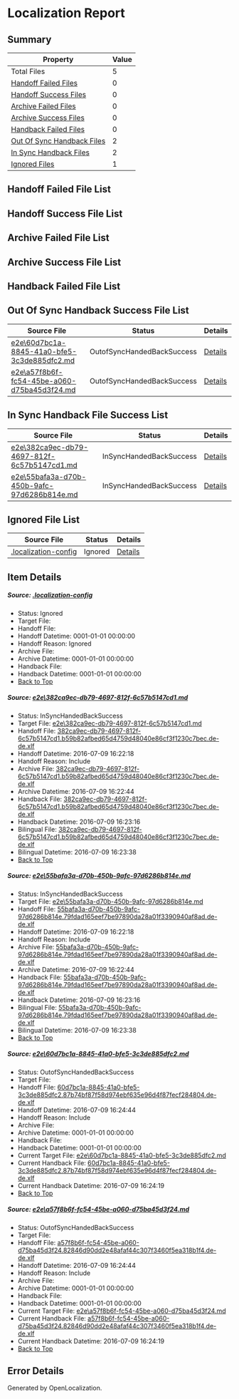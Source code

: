 # <a name='report-top'></a> Localization Report

## Summary
 Property | Value 
 -------- | ----- 
 Total Files | 5
[ Handoff Failed Files ](#handoff-failed-list)| 0
[ Handoff Success Files ](#handoff-success-list)| 0
[ Archive Failed Files ](#archive-failed-list)| 0
[ Archive Success Files ](#archive-success-list)| 0
[ Handback Failed Files ](#handback-failed-list)| 0
[ Out Of Sync Handback Files ](#outofsync-handback-success-list)| 2
[ In Sync Handback Files ](#insync-handback-success-list)| 2
[ Ignored Files ](#ignored-list)| 1

## <a name='handoff-failed-list'></a> Handoff Failed File List

## <a name='handoff-success-list'></a> Handoff Success File List

## <a name='archive-failed-list'></a> Archive Failed File List

## <a name='archive-success-list'></a> Archive Success File List

## <a name='handback-failed-list'></a> Handback Failed File List

## <a name='outofsync-handback-success-list'></a> Out Of Sync Handback Success File List
 Source File | Status | Details 
 ----------- | ------ | ------- 
 [e2e\60d7bc1a-8845-41a0-bfe5-3c3de885dfc2.md](https://github.com/OpenLocalizationTestOrg/oltest/blob/4236323b534f64086297c8cbd2672c10058e488e/e2e/60d7bc1a-8845-41a0-bfe5-3c3de885dfc2.md) | OutofSyncHandedBackSuccess | [Details](#1bb4f1b1bf661bfe95f1441130ed41819ad298b93)
 [e2e\a57f8b6f-fc54-45be-a060-d75ba45d3f24.md](https://github.com/OpenLocalizationTestOrg/oltest/blob/4236323b534f64086297c8cbd2672c10058e488e/e2e/a57f8b6f-fc54-45be-a060-d75ba45d3f24.md) | OutofSyncHandedBackSuccess | [Details](#5e2dfcf3d0b42eb16e191effc38950572d989a2e4)

## <a name='insync-handback-success-list'></a> In Sync Handback File Success List
 Source File | Status | Details 
 ----------- | ------ | ------- 
 [e2e\382ca9ec-db79-4697-812f-6c57b5147cd1.md](https://github.com/OpenLocalizationTestOrg/oltest/blob/7701c5b35e74ad9b49b565a055bcfd089d836a6c/e2e/382ca9ec-db79-4697-812f-6c57b5147cd1.md) | InSyncHandedBackSuccess | [Details](#353ac6a0e7ef9305640dc0b22446d863e7e9a1511)
 [e2e\55bafa3a-d70b-450b-9afc-97d6286b814e.md](https://github.com/OpenLocalizationTestOrg/oltest/blob/7701c5b35e74ad9b49b565a055bcfd089d836a6c/e2e/55bafa3a-d70b-450b-9afc-97d6286b814e.md) | InSyncHandedBackSuccess | [Details](#a670866bb6a2420429602ad55dff4a58af7f6be42)

## <a name='ignored-list'></a> Ignored File List
 Source File | Status | Details 
 ----------- | ------ | ------- 
 [.localization-config](https://github.com/OpenLocalizationTestOrg/oltest/blob/4236323b534f64086297c8cbd2672c10058e488e/.localization-config) | Ignored | [Details](#3d4f252ac210baf56311d7e97dcc2db10974dbd20)

## Item Details
##### <a name='3d4f252ac210baf56311d7e97dcc2db10974dbd20'></a> Source: [.localization-config](https://github.com/OpenLocalizationTestOrg/oltest/blob/4236323b534f64086297c8cbd2672c10058e488e/.localization-config)
* Status: Ignored
* Target File: 
* Handoff File: 
* Handoff Datetime: 0001-01-01 00:00:00
* Handoff Reason: Ignored
* Archive File: 
* Archive Datetime: 0001-01-01 00:00:00
* Handback File: 
* Handback Datetime: 0001-01-01 00:00:00
* [Back to Top](#report-top)

##### <a name='353ac6a0e7ef9305640dc0b22446d863e7e9a1511'></a> Source: [e2e\382ca9ec-db79-4697-812f-6c57b5147cd1.md](https://github.com/OpenLocalizationTestOrg/oltest/blob/7701c5b35e74ad9b49b565a055bcfd089d836a6c/e2e/382ca9ec-db79-4697-812f-6c57b5147cd1.md)
* Status: InSyncHandedBackSuccess
* Target File: [e2e\382ca9ec-db79-4697-812f-6c57b5147cd1.md](https://github.com/OpenLocalizationTestOrg/oltest-dede-fly/blob/e80a7e13b011b176abc1e9a1fc9a695ce6466875/e2e/382ca9ec-db79-4697-812f-6c57b5147cd1.md)
* Handoff File: [382ca9ec-db79-4697-812f-6c57b5147cd1.b59b82afbed65d4759d48040e86cf3f1230c7bec.de-de.xlf](https://github.com/OpenLocalizationTestOrg/olhandoff-e2e/blob/ab639ab78d686efb12e02d97392c9e94298641e4/ol-handoff/OpenLocalizationTestOrg/oltest-dede-fly/ci/ht/382ca9ec-db79-4697-812f-6c57b5147cd1.b59b82afbed65d4759d48040e86cf3f1230c7bec.de-de.xlf)
* Handoff Datetime: 2016-07-09 16:22:18
* Handoff Reason: Include
* Archive File: [382ca9ec-db79-4697-812f-6c57b5147cd1.b59b82afbed65d4759d48040e86cf3f1230c7bec.de-de.xlf](https://github.com/OpenLocalizationTestOrg/olhandoff-e2e/blob/7b751a53ea98899b06c62497e374dd418f837adb/ol-archive/OpenLocalizationTestOrg/oltest-dede-fly/ci/ht/382ca9ec-db79-4697-812f-6c57b5147cd1.b59b82afbed65d4759d48040e86cf3f1230c7bec.de-de.xlf)
* Archive Datetime: 2016-07-09 16:22:44
* Handback File: [382ca9ec-db79-4697-812f-6c57b5147cd1.b59b82afbed65d4759d48040e86cf3f1230c7bec.de-de.xlf](https://github.com/OpenLocalizationTestOrg/olhandback-e2e/blob/29f651a3ea86bb42edc9239b27aa78887c83e95d/ol-handback/OpenLocalizationTestOrg/oltest-dede-fly/ci/ht/382ca9ec-db79-4697-812f-6c57b5147cd1.b59b82afbed65d4759d48040e86cf3f1230c7bec.de-de.xlf)
* Handback Datetime: 2016-07-09 16:23:16
* Bilingual File: [382ca9ec-db79-4697-812f-6c57b5147cd1.b59b82afbed65d4759d48040e86cf3f1230c7bec.de-de.xlf](https://github.com/OpenLocalizationTestOrg/olhandback-e2e/blob/29f651a3ea86bb42edc9239b27aa78887c83e95d/ol-handback/OpenLocalizationTestOrg/oltest-dede-fly/ci/ht/382ca9ec-db79-4697-812f-6c57b5147cd1.b59b82afbed65d4759d48040e86cf3f1230c7bec.de-de.xlf)
* Bilingual Datetime: 2016-07-09 16:23:38
* [Back to Top](#report-top)

##### <a name='a670866bb6a2420429602ad55dff4a58af7f6be42'></a> Source: [e2e\55bafa3a-d70b-450b-9afc-97d6286b814e.md](https://github.com/OpenLocalizationTestOrg/oltest/blob/7701c5b35e74ad9b49b565a055bcfd089d836a6c/e2e/55bafa3a-d70b-450b-9afc-97d6286b814e.md)
* Status: InSyncHandedBackSuccess
* Target File: [e2e\55bafa3a-d70b-450b-9afc-97d6286b814e.md](https://github.com/OpenLocalizationTestOrg/oltest-dede-fly/blob/e80a7e13b011b176abc1e9a1fc9a695ce6466875/e2e/55bafa3a-d70b-450b-9afc-97d6286b814e.md)
* Handoff File: [55bafa3a-d70b-450b-9afc-97d6286b814e.79fdad165eef7be97890da28a01f3390940af8ad.de-de.xlf](https://github.com/OpenLocalizationTestOrg/olhandoff-e2e/blob/ab639ab78d686efb12e02d97392c9e94298641e4/ol-handoff/OpenLocalizationTestOrg/oltest-dede-fly/ci/ht/55bafa3a-d70b-450b-9afc-97d6286b814e.79fdad165eef7be97890da28a01f3390940af8ad.de-de.xlf)
* Handoff Datetime: 2016-07-09 16:22:18
* Handoff Reason: Include
* Archive File: [55bafa3a-d70b-450b-9afc-97d6286b814e.79fdad165eef7be97890da28a01f3390940af8ad.de-de.xlf](https://github.com/OpenLocalizationTestOrg/olhandoff-e2e/blob/7b751a53ea98899b06c62497e374dd418f837adb/ol-archive/OpenLocalizationTestOrg/oltest-dede-fly/ci/ht/55bafa3a-d70b-450b-9afc-97d6286b814e.79fdad165eef7be97890da28a01f3390940af8ad.de-de.xlf)
* Archive Datetime: 2016-07-09 16:22:44
* Handback File: [55bafa3a-d70b-450b-9afc-97d6286b814e.79fdad165eef7be97890da28a01f3390940af8ad.de-de.xlf](https://github.com/OpenLocalizationTestOrg/olhandback-e2e/blob/29f651a3ea86bb42edc9239b27aa78887c83e95d/ol-handback/OpenLocalizationTestOrg/oltest-dede-fly/ci/ht/55bafa3a-d70b-450b-9afc-97d6286b814e.79fdad165eef7be97890da28a01f3390940af8ad.de-de.xlf)
* Handback Datetime: 2016-07-09 16:23:16
* Bilingual File: [55bafa3a-d70b-450b-9afc-97d6286b814e.79fdad165eef7be97890da28a01f3390940af8ad.de-de.xlf](https://github.com/OpenLocalizationTestOrg/olhandback-e2e/blob/29f651a3ea86bb42edc9239b27aa78887c83e95d/ol-handback/OpenLocalizationTestOrg/oltest-dede-fly/ci/ht/55bafa3a-d70b-450b-9afc-97d6286b814e.79fdad165eef7be97890da28a01f3390940af8ad.de-de.xlf)
* Bilingual Datetime: 2016-07-09 16:23:38
* [Back to Top](#report-top)

##### <a name='1bb4f1b1bf661bfe95f1441130ed41819ad298b93'></a> Source: [e2e\60d7bc1a-8845-41a0-bfe5-3c3de885dfc2.md](https://github.com/OpenLocalizationTestOrg/oltest/blob/4236323b534f64086297c8cbd2672c10058e488e/e2e/60d7bc1a-8845-41a0-bfe5-3c3de885dfc2.md)
* Status: OutofSyncHandedBackSuccess
* Target File: 
* Handoff File: [60d7bc1a-8845-41a0-bfe5-3c3de885dfc2.87b74bf87f58d974ebf635e96d4f87fecf284804.de-de.xlf](https://github.com/OpenLocalizationTestOrg/olhandoff-e2e/blob/ed720b4c52e90271e904b7fc19698695921dd67e/ol-handoff/OpenLocalizationTestOrg/oltest-dede-fly/ci/ht/60d7bc1a-8845-41a0-bfe5-3c3de885dfc2.87b74bf87f58d974ebf635e96d4f87fecf284804.de-de.xlf)
* Handoff Datetime: 2016-07-09 16:24:44
* Handoff Reason: Include
* Archive File: 
* Archive Datetime: 0001-01-01 00:00:00
* Handback File: 
* Handback Datetime: 0001-01-01 00:00:00
* Current Target File: [e2e\60d7bc1a-8845-41a0-bfe5-3c3de885dfc2.md](https://github.com/OpenLocalizationTestOrg/oltest-dede-fly/blob/7ff18bddaa8f6b310ef10280c55c3976f5400c6e/e2e/60d7bc1a-8845-41a0-bfe5-3c3de885dfc2.md)
* Current Handback File: [60d7bc1a-8845-41a0-bfe5-3c3de885dfc2.87b74bf87f58d974ebf635e96d4f87fecf284804.de-de.xlf](https://github.com/OpenLocalizationTestOrg/olhandback-e2e/blob/50ec9b190bc5b356ad33b4269b810b2f3e685455/ol-handback/OpenLocalizationTestOrg/oltest-dede-fly/ci/ht/60d7bc1a-8845-41a0-bfe5-3c3de885dfc2.87b74bf87f58d974ebf635e96d4f87fecf284804.de-de.xlf)
* Current Handback Datetime: 2016-07-09 16:24:19
* [Back to Top](#report-top)

##### <a name='5e2dfcf3d0b42eb16e191effc38950572d989a2e4'></a> Source: [e2e\a57f8b6f-fc54-45be-a060-d75ba45d3f24.md](https://github.com/OpenLocalizationTestOrg/oltest/blob/4236323b534f64086297c8cbd2672c10058e488e/e2e/a57f8b6f-fc54-45be-a060-d75ba45d3f24.md)
* Status: OutofSyncHandedBackSuccess
* Target File: 
* Handoff File: [a57f8b6f-fc54-45be-a060-d75ba45d3f24.82846d90dd2e48afaf44c307f3460f5ea318b1f4.de-de.xlf](https://github.com/OpenLocalizationTestOrg/olhandoff-e2e/blob/ed720b4c52e90271e904b7fc19698695921dd67e/ol-handoff/OpenLocalizationTestOrg/oltest-dede-fly/ci/ht/a57f8b6f-fc54-45be-a060-d75ba45d3f24.82846d90dd2e48afaf44c307f3460f5ea318b1f4.de-de.xlf)
* Handoff Datetime: 2016-07-09 16:24:44
* Handoff Reason: Include
* Archive File: 
* Archive Datetime: 0001-01-01 00:00:00
* Handback File: 
* Handback Datetime: 0001-01-01 00:00:00
* Current Target File: [e2e\a57f8b6f-fc54-45be-a060-d75ba45d3f24.md](https://github.com/OpenLocalizationTestOrg/oltest-dede-fly/blob/7ff18bddaa8f6b310ef10280c55c3976f5400c6e/e2e/a57f8b6f-fc54-45be-a060-d75ba45d3f24.md)
* Current Handback File: [a57f8b6f-fc54-45be-a060-d75ba45d3f24.82846d90dd2e48afaf44c307f3460f5ea318b1f4.de-de.xlf](https://github.com/OpenLocalizationTestOrg/olhandback-e2e/blob/50ec9b190bc5b356ad33b4269b810b2f3e685455/ol-handback/OpenLocalizationTestOrg/oltest-dede-fly/ci/ht/a57f8b6f-fc54-45be-a060-d75ba45d3f24.82846d90dd2e48afaf44c307f3460f5ea318b1f4.de-de.xlf)
* Current Handback Datetime: 2016-07-09 16:24:19
* [Back to Top](#report-top)


## Error Details

Generated by OpenLocalization.

